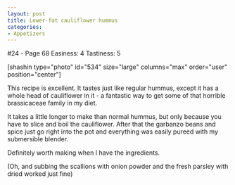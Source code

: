 ```yaml
---
layout: post
title: Lower-fat cauliflower hummus
categories:
- Appetizers
---
```


#24 - Page 68
Easiness: 4
Tastiness: 5

[shashin type="photo" id="534" size="large" columns="max" order="user" position="center"]

This recipe is excellent. It tastes just like regular hummus, except it has a whole head of cauliflower in it - a fantastic way to get some of that horrible brassicaceae family in my diet.

It takes a little longer to make than normal hummus, but only because you have to slice and boil the cauliflower. After that the garbanzo beans and spice just go right into the pot and everything was easily pureed with my submersible blender.

Definitely worth making when I have the ingredients.

(Oh, and subbing the scallions with onion powder and the fresh parsley with dried worked just fine)
